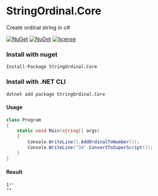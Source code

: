 # StringOrdinal.Core
Create ordinal string in c#

[![NuGet](https://img.shields.io/nuget/dt/StringOrdinal.Core.svg)](https://www.nuget.org/packages/StringOrdinal.Core) 
[![NuGet](https://img.shields.io/nuget/vpre/StringOrdinal.Core.svg)](https://www.nuget.org/packages/StringOrdinal.Core)
[![license](https://img.shields.io/github/license/bioyeneye/StringOrdinal.Core.svg)](https://github.com/bioyeneye/StringOrdinal.Core/blob/master/LICENSE)


### Install with nuget

```
Install-Package StringOrdinal.Core
```

### Install with .NET CLI
```
dotnet add package StringOrdinal.Core
```

#### Usage

```csharp
class Program
{
    static void Main(string[] args)
    {
        Console.WriteLine(1.AddOrdinalToNumber());
        Console.WriteLine("34".ConvertToSuperScript());
    }
}
```

#### Result
```text
1ˢᵗ
³⁴
```
